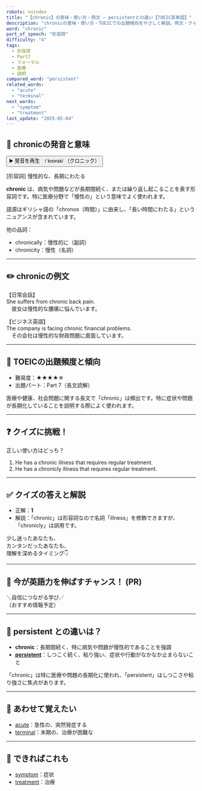 ```yaml
---
robots: noindex
title: "【chronic】の意味・使い方・例文 ― persistentとの違い【TOEIC英単語】"
description: "chronicの意味・使い方・TOEICでの出題傾向をやさしく解説。例文・クイズ付きでpersistentとの違いもわかりやすく学べます。"
word: "chronic"
part_of_speech: "形容詞"
difficulty: "4"
tags:
  - 形容詞
  - Part7
  - フォーマル
  - 医療
  - 説明
compared_word: "persistent"
related_words:
  - "acute"
  - "terminal"
next_words:
  - "symptom"
  - "treatment"
last_update: "2025-05-04"
---
```


## 🔰 chronicの発音と意味

<button class="play-audio" onclick="playTTS('chronic')">
  <span class="play-audio-main">
    ▶️ 発音を再生　/ˈkrɒnɪk/
  </span>
  <span class="play-audio-sub">
    （クロニック）
  </span>
</button>

[形容詞] 慢性的な、長期にわたる

**chronic** は、病気や問題などが長期間続く、または繰り返し起こることを表す形容詞です。特に医療分野で「慢性の」という意味でよく使われます。

語源はギリシャ語の「chronos（時間）」に由来し、「長い時間にわたる」というニュアンスが含まれています。

他の品詞：  
- chronically：慢性的に（副詞）
- chronicity：慢性（名詞）

---

## ✏️ chronicの例文

【日常会話】  
She suffers from chronic back pain.  
　彼女は慢性的な腰痛に悩んでいます。

【ビジネス英語】  
The company is facing chronic financial problems.  
　その会社は慢性的な財政問題に直面しています。

---

## 🎯 TOEICの出題頻度と傾向

- 難易度：★★★★☆
- 出題パート：Part 7（長文読解）

医療や健康、社会問題に関する長文で「chronic」は頻出です。特に症状や問題が長期化していることを説明する際によく使われます。

---

## ❓ クイズに挑戦！

正しい使い方はどっち？

1. He has a chronic illness that requires regular treatment.  
2. He has a chronicly illness that requires regular treatment.

---

## ✅ クイズの答えと解説

- 正解：**1**
- 解説：「chronic」は形容詞なので名詞「illness」を修飾できますが、「chronicly」は誤用です。

少し迷ったあなたも、  
カンタンだったあなたも、  
理解を深めるタイミング👇️

---

## 🚀 今が英語力を伸ばすチャンス！ (PR)

<div class="info-center">
＼自信につながる学び／<br>  
（おすすめ情報予定）
</div>

---

## 🤔  persistent との違いは？

- **chronic**：長期間続く、特に病気や問題が慢性的であることを強調
- **[persistent](/word/persistent/)**：しつこく続く、粘り強い、症状や行動がなかなか止まらないこと

「chronic」は特に医療や問題の長期化に使われ、「persistent」はしつこさや粘り強さに焦点があります。

---

## 🧩 あわせて覚えたい

- [acute](/word/acute/)：急性の、突然発症する
- [terminal](/word/terminal/)：末期の、治療が困難な

---

## 📖 できればこれも

- [symptom](/word/symptom/)：症状
- [treatment](/word/treatment/)：治療

<!-- cvid: aid07_bid18 -->

